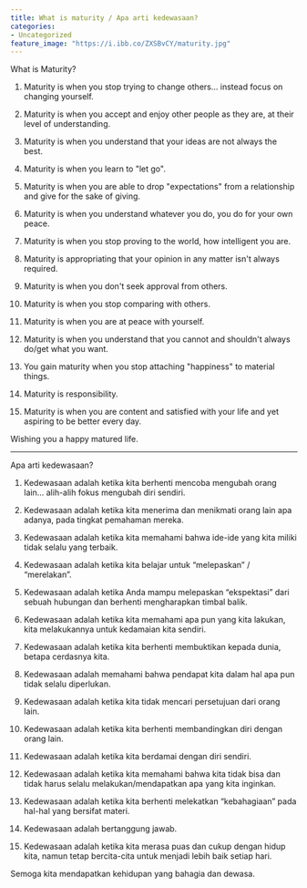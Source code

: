 ```yaml
---
title: What is maturity / Apa arti kedewasaan?
categories:
- Uncategorized
feature_image: "https://i.ibb.co/ZXSBvCY/maturity.jpg"
--- 
```


<!-- more -->

 What is Maturity?

1.  Maturity is when you stop trying to change others… instead focus on changing yourself.
    
2.  Maturity is when you accept and enjoy other people as they are, at their level of understanding.
    
3.  Maturity is when you understand that your ideas are not always the best.
    
4.  Maturity is when you learn to "let go".
    
5.  Maturity is when you are able to drop "expectations" from a relationship and give for the sake of giving.
    
6.  Maturity is when you understand whatever you do, you do for your own peace.
    
7.  Maturity is when you stop proving to the world, how intelligent you are.
    
8.  Maturity is appropriating that your opinion in any matter isn't always required.
    
9.  Maturity is when you don't seek approval from others.
    
10.  Maturity is when you stop comparing with others.
    
11.  Maturity is when you are at peace with yourself.
    
12.  Maturity is when you understand that you cannot and shouldn't always do/get what you want.
    
13.  You gain maturity when you stop attaching "happiness" to material things.
    
14.  Maturity is responsibility.
    
15.  Maturity is when you are content and satisfied with your life and yet aspiring to be better every day.
    
Wishing you a happy matured life.

* * *

Apa arti kedewasaan?

1.  Kedewasaan adalah ketika kita berhenti mencoba mengubah orang lain… alih-alih fokus mengubah diri sendiri.
    
2.  Kedewasaan adalah ketika kita menerima dan menikmati orang lain apa adanya, pada tingkat pemahaman mereka.
    
3.  Kedewasaan adalah ketika kita memahami bahwa ide-ide yang kita miliki tidak selalu yang terbaik.
    
4.  Kedewasaan adalah ketika kita belajar untuk “melepaskan” / “merelakan”.
    
5.  Kedewasaan adalah ketika Anda mampu melepaskan “ekspektasi” dari sebuah hubungan dan berhenti mengharapkan timbal balik.
    
6.  Kedewasaan adalah ketika kita memahami apa pun yang kita lakukan, kita melakukannya untuk kedamaian kita sendiri.
    
7.  Kedewasaan adalah ketika kita berhenti membuktikan kepada dunia, betapa cerdasnya kita.
    
8.  Kedewasaan adalah memahami bahwa pendapat kita dalam hal apa pun tidak selalu diperlukan.
    
9.  Kedewasaan adalah ketika kita tidak mencari persetujuan dari orang lain.
    
10.  Kedewasaan adalah ketika kita berhenti membandingkan diri dengan orang lain.
    
11.  Kedewasaan adalah ketika kita berdamai dengan diri sendiri.
    
12.  Kedewasaan adalah ketika kita memahami bahwa kita tidak bisa dan tidak harus selalu melakukan/mendapatkan apa yang kita inginkan.
    
13.  Kedewasaan adalah ketika kita berhenti melekatkan “kebahagiaan” pada hal-hal yang bersifat materi.
    
14.  Kedewasaan adalah bertanggung jawab.
    
15.  Kedewasaan adalah ketika kita merasa puas dan cukup dengan hidup kita, namun tetap bercita-cita untuk menjadi lebih baik setiap hari.

Semoga kita mendapatkan kehidupan yang bahagia dan dewasa.